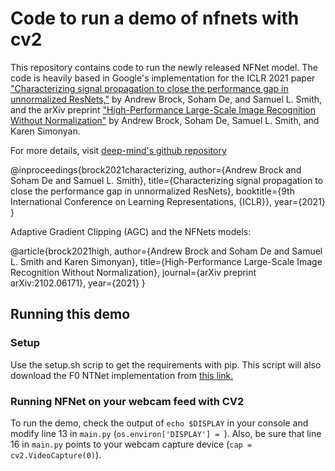 # Code to run a demo of nfnets with cv2

This repository contains code to run the newly released NFNet model. The code is heavily based in Google's 
implementation for the ICLR 2021 paper
["Characterizing signal propagation to close the performance gap in unnormalized
ResNets,"](https://arxiv.org/abs/2102.06171) by Andrew Brock, Soham De, and
Samuel L. Smith, and the arXiv preprint ["High-Performance Large-Scale Image
Recognition Without Normalization"](http://dpmd.ai/06171) by
Andrew Brock, Soham De, Samuel L. Smith, and Karen Simonyan.

For more details, visit [deep-mind's github repository](https://github.com/deepmind/deepmind-research/tree/master/nfnets)


@inproceedings{brock2021characterizing,
  author={Andrew Brock and Soham De and Samuel L. Smith},
  title={Characterizing signal propagation to close the performance gap in
  unnormalized ResNets},
  booktitle={9th International Conference on Learning Representations, {ICLR}},
  year={2021}
}

Adaptive Gradient Clipping (AGC) and the NFNets models:

@article{brock2021high,
  author={Andrew Brock and Soham De and Samuel L. Smith and Karen Simonyan},
  title={High-Performance Large-Scale Image Recognition Without Normalization},
  journal={arXiv preprint arXiv:2102.06171},
  year={2021}
}

## Running this demo

### Setup
Use the setup.sh scrip to get the requirements with pip. This script will also download 
the F0 NTNet implementation from [this link.](https://storage.googleapis.com/dm-nfnets/F0_haiku.npz)

### Running NFNet on your webcam feed with CV2
To run the demo, check the output of `echo $DISPLAY` in your console and modify line 
13 in `main.py` (`os.environ['DISPLAY'] = `). Also, be sure that line 16 in `main.py` 
points to your webcam capture device (`cap = cv2.VideoCapture(0)`).